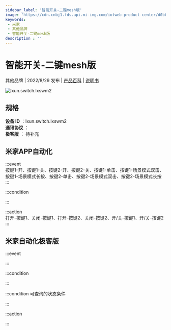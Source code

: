 ```yaml
---
sidebar_label: '智能开关-二键mesh版'
image: 'https://cdn.cnbj1.fds.api.mi-img.com/iotweb-product-center/d0bb9af92dde724dcace2294fda37769_1660813073896.png?GalaxyAccessKeyId=AKVGLQWBOVIRQ3XLEW&Expires=9223372036854775807&Signature=lIl/4Sm2I8Pj/s5bAfc1ds0e+S0='
keywords: 
 - 米家
 - 其他品牌
 - 智能开关-二键mesh版
description : ''
---
```

# 智能开关-二键mesh版

其他品牌 | 2022/8/29 发布 | [产品百科](https://home.mi.com/webapp/content/baike/product/index.html?model=lxun.switch.lxswm2/) | [说明书](https://home.mi.com/views/introduction.html?model=lxun.switch.lxswm2&region=cn)

![lxun.switch.lxswm2](https://cdn.cnbj1.fds.api.mi-img.com/iotweb-product-center/d0bb9af92dde724dcace2294fda37769_1660813073896.png?GalaxyAccessKeyId=AKVGLQWBOVIRQ3XLEW&Expires=9223372036854775807&Signature=lIl/4Sm2I8Pj/s5bAfc1ds0e+S0=)

## 规格  
> 
**设备 ID** ：lxun.switch.lxswm2  
**通讯协议** ：  
**极客版**  ： 待补充 


## 米家APP自动化  

:::event  
按键1-开、按键1-关、按键2-开、按键2-关、按键1-单击、按键1-场景模式双击、按键1-场景模式长按、按键2-单击、按键2-场景模式双击、按键2-场景模式长按
:::

:::condition  

:::

:::action   
打开-按键1、关闭-按键1、打开-按键2、关闭-按键2、开/关-按键1、开/关-按键2
:::

## 米家自动化极客版  

:::event  

:::

:::condition  

:::

:::condition 可查询的状态条件  

:::

:::action  

:::

        
